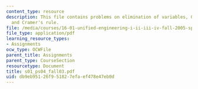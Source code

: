 ```yaml
---
content_type: resource
description: This file contains problems on elimination of variables, Gaussian?reduction,
  and Cramer's rule.
file: /media/courses/16-01-unified-engineering-i-ii-iii-iv-fall-2005-spring-2006/db9eb95126f951827efaef478e47eb0d_s01_ps04_fall03.pdf
file_type: application/pdf
learning_resource_types:
- Assignments
ocw_type: OCWFile
parent_title: Assignments
parent_type: CourseSection
resourcetype: Document
title: s01_ps04_fall03.pdf
uid: db9eb951-26f9-5182-7efa-ef478e47eb0d
---
```

